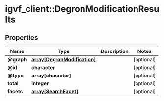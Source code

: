 # igvf_client::DegronModificationResults


## Properties
Name | Type | Description | Notes
------------ | ------------- | ------------- | -------------
**@graph** | [**array[DegronModification]**](DegronModification.md) |  | [optional] 
**@id** | **character** |  | [optional] 
**@type** | **array[character]** |  | [optional] 
**total** | **integer** |  | [optional] 
**facets** | [**array[SearchFacet]**](SearchFacet.md) |  | [optional] 


